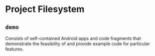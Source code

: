 # Project Filesystem
## `demo`
Consists of self-contained Android apps and code fragments that demonstrate the
feasibility of and provide example code for particular features.

